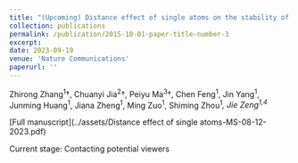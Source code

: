 ```yaml
---
title: "(Upcoming) Distance effect of single atoms on the stability of cobalt oxide catalysts for acidic oxygen evolution"
collection: publications
permalink: /publication/2015-10-01-paper-title-number-3
excerpt: 
date: 2023-09-19
venue: 'Nature Communications'
paperurl: ''
---
```

Zhirong Zhang<sup>1</sup>†, Chuanyi Jia<sup>2</sup>†, Peiyu Ma<sup>3</sup>†, Chen Feng<sup>1</sup>, Jin Yang<sup>1</sup>, Junming Huang<sup>1</sup>, Jiana Zheng<sup>1</sup>, Ming Zuo<sup>1</sup>, Shiming Zhou<sup>1</sup>*, Jie Zeng<sup>1,4</sup>*

[Full manuscript](../assets/Distance effect of single atoms-MS-08-12-2023.pdf)

Current stage: Contacting potential viewers
